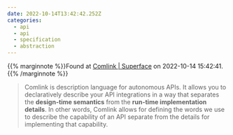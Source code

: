 ```yaml
---
date: 2022-10-14T13:42:42.252Z
categories:
  - api
  - api
  - specification
  - abstraction
---
```

{{% marginnote %}}Found at [Comlink | Superface](https://superface.ai/docs/comlink) on 2022-10-14 15:42:41.{{% /marginnote %}}

> Comlink is description language for autonomous APIs. It allows you to declaratively describe your API integrations in a way that separates the **design-time semantics** from the **run-time implementation details**. In other words, Comlink allows for defining the words we use to describe the capability of an API separate from the details for implementing that capability.

